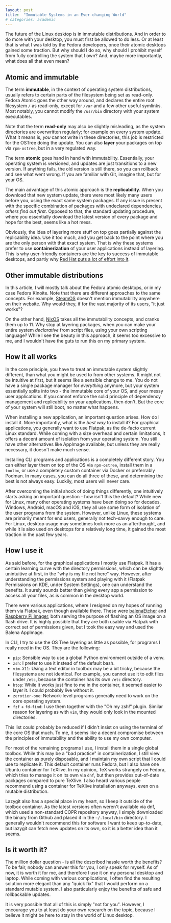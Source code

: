 ```yaml
---
layout: post
title:  "Immutable Systems in an Ever-changing World"
# categories: academic
---
```


The future of the Linux desktop is in immutable distributions. And in order to
do more with your desktop, you must first be allowed to do less. Or at least
that is what I was told by the Fedora developers, once their atomic desktops
gained some traction. But why should I do so, why should I prohibit myself from
fully controlling the system that I own? And, maybe more importantly, what does
all that even mean?

## Atomic and immutable

The term **immutable**, in the context of operating system distributions,
usually refers to certain parts of the filesystem being set as read-only.
Fedora Atomic goes the other way around, and declares the entire root filesystem
`/` as read-only, except for `/var` and a few other useful symlinks. Most
notably, you cannot modify the `/usr/bin` directory with your system
executables.

Note that the term **read-only** may also be slightly misleading, as the system
directories are overwritten regularly; for example on every system update. What
it means is, *you* cannot write in these directories, this job is restricted
for the OSTree doing the update. You can also **layer** your packages on top via
`rpm-ostree`, but in a very regulated way.

The term **atomic** goes hand in hand with immutability. Essentially, your
operating system is versioned, and updates are just transitions to a new
version. If anything fails, the old version is still there, so you can rollback
and see what went wrong. If you are familiar with Git, imagine that, but for
your OS.

The main advantage of this atomic approach is the **replicability**. When you
download that new system update, there were most likely many users before you,
using the exact same system packages. If any issue is present with the
specific combination of packages with undeclared dependencies, *others find out
first*. Opposed to that, the standard updating procedure, where you essentially
download the latest version of every package and hope for the best, seems like
a hot mess.

Obviously, the idea of layering more stuff on top goes partially against the
replicability idea. Use it too much, and you get back to the point where you are
the only person with that exact system. That is why these systems prefer to use
**containerization** of your user applications instead of layering. This is why
user-friendly containers are the key to success of immutable desktops, and
partly why [Red Hat puts a lot of effort into
it](https://github.com/containers).

## Other immutable distributions

In this article, I will mostly talk about the Fedora atomic desktops, or in my
case Fedora Kinoite. Note that there are different approaches to the same
concepts. For example, [SteamOS](https://store.steampowered.com/steamos) doesn't
mention immutability anywhere on their website. Why would they, if for the vast
majority of its users, "it just works"?

On the other hand, [NixOS](https://nixos.org/) takes all the immutability
concepts, and cranks them up to 11. Why stop at layering packages, when you can
make your entire system *declarative* from script files, using your own
scripting language? While I see the beauty in this approach, it seems too
excessive to me, and I wouldn't have the guts to run this on my primary system.

## How it all works

In the core principle, you have to treat an immutable system slightly different,
than what you might be used to from other systems. It might not be intuitive at
first, but it seems like a sensible change to me. You do not have a single
package manager for *everything* anymore, but your system essentially splits
into two - the immutable core of your OS, and your messy user applications.
If you cannot enforce the solid principle of dependency management and
replicability on your applications, then don't. But the core of your system will
still boot, no matter what happens.

When installing a new application, an important question arises. How do I
install it. More importantly, what is the *best way* to install it? For
graphical applications, you generally want to use Flatpak, as the de-facto
current Linux standard. While coming with a size overhead and certain
limitations, it offers a decent amount of isolation from your operating system.
You still have other alternatives like AppImage available, but unless they are
really necessary, it doesn't make much sense.

Installing CLI programs and applications is a completely different story.
You can either layer them on top of the OS via `rpm-ostree`, install them in a
`toolbx`, or use a completely custom container via Docker or preferrably Podman.
In many cases, you can do all three of these, and determining the best is not
always easy. Luckily, most users will never care.

After overcoming the initial shock of doing things differently, one intuitively
starts asking an important question - how isn't this the default? While new for
Linux, many other operating systems have been doing so for decades. Windows,
Android, macOS and iOS, they all use some form of isolation of the user programs
from the system. However, unlike Linux, these systems are primarily meant for
end users, generally not tech-savvy enough to care. For Linux, desktop usage may
sometimes look more as an afterthought, and while it is also used on desktops
for a relatively long time, it gained the most traction in the past few years.

## How I use it

As said before, for the graphical applications I mostly use Flatpak. It has
a certain learning curve with the directory permissions, which can be slightly
unintuitive at first, in the "why is my file not here" way. However, after
understanding the permissions system and playing with it (Flatpak
Permissions on KDE, under System Settings), one can understand the benefits.
It surely sounds better than giving every app a permission to access all your
files, as is common in the desktop world.

There were various applications, where I resigned on my hopes of running them
via Flatpak, even though available there. These were
[balenaEtcher](https://etcher.balena.io/) and [Raspberry Pi
Imager](https://www.raspberrypi.com/software/), both serving the purpose
of flashing an OS image on a flash drive. It is highly possible that they are
both usable via Flatpak with correct set of permissions given, but I took the
easy way and used the Balena AppImage.

In CLI, I try to use the OS Tree layering as little as possible, for programs
I really need in the OS. They are the following:

- `pip`: Sensible way to use a global Python environment outside of a venv.
- `zsh`: I prefer to use it instead of the default bash.
- `vim-X11`: Using a text editor in toolbox may be a bit tricky, because the
  filesystems are not identical. For example, you cannot use it to edit files
  under `/etc`, because the container has its own `/etc` directory.
- `htop`: While it works just fine to me in the container, it seemed easier
  to layer it. I could probably live without it.
- `zerotier-one`: Network-level programs generally need to work on the core
  operating system.
- `fzf` + `fd-find`: I use them together with the "Oh my zsh!" plugin. Similar
  reason for layering as with `vim`, they would only look in the mounted
  directories.

This list could probably be reduced if I didn't insist on using the terminal
of the core OS that much. To me, it seems like a decent compromise between the
principles of immutability and the ability to use my own computer.

For most of the remaining programs I use, I install them in a single global
toolbox. While this may be a "bad practice" in containerization, I still view
the container as purely disposable, and I maintain my own script that I could
use to replicate it. This default container runs Fedora, but I also have one
Ubuntu container for TeXlive. In my opinion, TeX works strangely on Fedora,
which tries to manage it on its own via `dnf`, but then provides out-of-date
packages compared to pure TeXlive. I also heard various people recommend using
a container for TeXlive installation anyways, even on a mutable distribution.

Lazygit also has a special place in my heart, so I keep it outside of the
toolbox container. As the latest versions often weren't available via dnf,
which used a non-standard COPR repository anyway, I simply downloaded the binary
from Github and placed it in the `~/.local/bin` directory. I generally wouldn't
recommend this for software I want to keep up-to-date, but lazygit can fetch
new updates on its own, so it is a better idea than it seems.

## Is it worth it?

The million dollar question - is all the described hassle worth the benefits?
To be fair, nobody can answer this for you, I only speak for myself. As of now,
it is worth it for me, and therefore I use it on my personal desktop and laptop.
While coming with various complications, I often find the resulting solution
more elegant than any "quick fix" that I would perform on a standard mutable
system. I also particularly enjoy the benefits of safe and rollbackable updates.

It is very possible that all of this is simply "not for you". However, I
encourage you to at least do your own research on the topic, because I believe
it might be here to stay in the world of Linux desktop.
